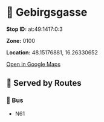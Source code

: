 # 🚉 Gebirgsgasse


**Stop ID:** at:49:1417:0:3

**Zone:** 0100

**Location:** 48.15176881, 16.26330652

[Open in Google Maps](https://www.google.com/maps?q=48.15176881,16.26330652)

## 🚆 Served by Routes

### 🚌 Bus
- N61